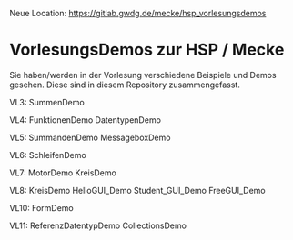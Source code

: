 Neue Location:
https://gitlab.gwdg.de/mecke/hsp_vorlesungsdemos

# VorlesungsDemos zur HSP / Mecke

Sie haben/werden in der Vorlesung verschiedene Beispiele und Demos gesehen. Diese sind in diesem Repository zusammengefasst.

VL3:
SummenDemo

VL4: 
FunktionenDemo
DatentypenDemo

VL5:
SummandenDemo
MessageboxDemo

VL6: 
SchleifenDemo

VL7:
MotorDemo
KreisDemo

VL8: 
KreisDemo
HelloGUI_Demo
Student_GUI_Demo
FreeGUI_Demo

VL10:
FormDemo

VL11:
ReferenzDatentypDemo
CollectionsDemo
